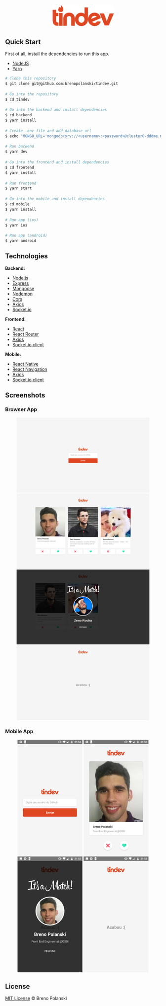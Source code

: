 <h1 align="center">
  <img src="./frontend/src/assets/logo.svg" width="200" />
</h1>

## Quick Start

First of all, install the dependencies to run this app.

- [NodeJS](http://nodejs.org/)
- [Yarn](https://yarnpkg.com/lang/en/docs/cli/install/)

```bash
# Clone this repository
$ git clone git@github.com:brenopolanski/tindev.git

# Go into the repository
$ cd tindev

# Go into the backend and install dependencies
$ cd backend
$ yarn install

# Create .env file and add database url
$ echo "MONGO_URL='mongodb+srv://<username>:<password>@cluster0-dddme.mongodb.net/tindev?retryWrites=true&w=majority'" >> .env

# Run backend
$ yarn dev

# Go into the frontend and install dependencies
$ cd frontend
$ yarn install

# Run frontend
$ yarn start

# Go into the mobile and install dependencies
$ cd mobile
$ yarn install

# Run app (ios)
$ yarn ios

# Run app (android)
$ yarn android
```

## Technologies

**Backend:**

- [Node.js](https://nodejs.org/en/)
- [Express](https://expressjs.com/)
- [Mongoose](https://mongoosejs.com/)
- [Nodemon](https://nodemon.io/)
- [Cors](https://github.com/expressjs/cors)
- [Axios](https://github.com/axios/axios)
- [Socket.io](http://socket.io/)

**Frontend:**

- [React](https://reactjs.org/)
- [React Router](https://reacttraining.com/react-router/)
- [Axios](https://github.com/axios/axios)
- [Socket.io client](https://github.com/socketio/socket.io-client)

**Mobile:**

- [React Native](https://facebook.github.io/react-native/)
- [React Navigation](https://reactnavigation.org/)
- [Axios](https://github.com/axios/axios)
- [Socket.io client](https://github.com/socketio/socket.io-client)

## Screenshots

### Browser App

<p align="center">
	<img src="./screenshots/app1.png" width="430" />
	<img src="./screenshots/app2.png" width="430" />
	<img src="./screenshots/app3.png" width="430" />
	<img src="./screenshots/app4.png" width="430" />
</p>

### Mobile App

<p align="center">
  <img src="./screenshots/mobile1.png" width="210" />
  <img src="./screenshots/mobile2.png" width="210" />
  <img src="./screenshots/mobile3.png" width="210" />
  <img src="./screenshots/mobile4.png" width="210" />
</p>

## License

[MIT License](https://brenopolanski.mit-license.org/) © Breno Polanski

